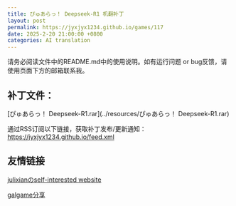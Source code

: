 ```yaml
---
title: ぴゅあらっ！ Deepseek-R1 机翻补丁
layout: post
permalink: https://jyxjyx1234.github.io/games/117
date: 2025-2-20 21:00:00 +0800
categories: AI translation
---
```



请务必阅读文件中的README.md中的使用说明。如有运行问题 or bug反馈，请使用页面下方的邮箱联系我。



## 补丁文件：

[ぴゅあらっ！ Deepseek-R1.rar](../resources/ぴゅあらっ！ Deepseek-R1.rar)

 

通过RSS订阅以下链接，获取补丁发布/更新通知：https://jyxjyx1234.github.io/feed.xml

## 友情链接

[julixianのself-interested website](https://julixian-siw.worldsystem.top/) 

[galgame分享](https://t.me/galgpt)